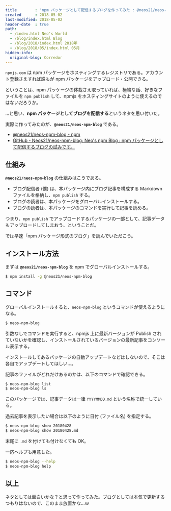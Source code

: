 ```yaml
---
title        : 'npm パッケージとして配信するブログを作ってみた : @neos21/neos-npm-blog'
created      : 2018-05-02
last-modified: 2018-05-02
header-date  : true
path:
  - /index.html Neo's World
  - /blog/index.html Blog
  - /blog/2018/index.html 2018年
  - /blog/2018/05/index.html 05月
hidden-info:
  original-blog: Corredor
---
```


`npmjs.com` は npm パッケージをホスティングするレジストリである。アカウント登録さえすれば誰もが npm パッケージをアップロード・公開できる。

ということは、npm パッケージの体裁さえ取っていれば、極端な話、好きなファイルを `npm publish` して、npmjs をホスティングサイトのように使えるのではないだろうか。

…と思い、**npm パッケージとしてブログを配信する**というネタを思い付いた。

実際に作ってみたのが、**`@neos21/neos-npm-blog`** である。

- [@neos21/neos-npm-blog - npm](https://www.npmjs.com/package/@neos21/neos-npm-blog)
- [GitHub - Neos21/neos-npm-blog: Neo's npm Blog : npm パッケージとして配信するブログの試みです。](https://github.com/Neos21/neos-npm-blog)

## 仕組み

**`@neos21/neos-npm-blog`** の仕組みはこうである。

- ブログ配信者 (僕) は、本パッケージ内にブログ記事を構成する Markdown ファイルを格納し、`npm publish` する。
- ブログの読者は、本パッケージをグローバルインストールする。
- ブログの読者は、本パッケージのコマンドを実行して記事を読める。

つまり、`npm publish` でアップロードするパッケージの一部として、記事データもアップロードしてしまおう、ということだ。

では早速「npm パッケージ形式のブログ」を読んでいただこう。

## インストール方法

まずは **`@neos21/neos-npm-blog`** を npm でグローバルインストールする。

```bash
$ npm install -g @neos21/neos-npm-blog
```

## コマンド

グローバルインストールすると、`neos-npm-blog` というコマンドが使えるようになる。

```bash
$ neos-npm-blog
```

引数なしでコマンドを実行すると、npmjs 上に最新バージョンが Publish されていないかを確認し、インストールされているバージョンの最新記事をコンソール表示する。

インストールしてあるパッケージの自動アップデートなどはしないので、そこは各自でアップデートしてほしい…。

記事のファイルがどれだけあるのかは、以下のコマンドで確認できる。

```bash
$ neos-npm-blog list
$ neos-npm-blog ls
```

このパッケージでは、記事データは一律 `YYYYMMDD.md` という名称で統一している。

過去記事を表示したい場合は以下のように日付 (ファイル名) を指定する。

```bash
$ neos-npm-blog show 20180428
$ neos-npm-blog show 20180428.md
```

末尾に `.md` を付けても付けなくても OK。

一応ヘルプも用意した。

```bash
$ neos-npm-blog --help
$ neos-npm-blog help
```

## 以上

ネタとしては面白いかな？と思って作ってみた。ブログとしては本気で更新するつもりはないので、このまま放置かな…ｗ
